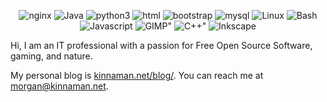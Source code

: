 <div id="badges">
	<p align="center">
	<img alt="nginx"      src="https://img.shields.io/badge/NGINX-009639?logo=nginx&logoColor=white&style=for-the-badge" />
	<img alt="Java"       src="https://img.shields.io/badge/JAVA-FFFF00?logo=OpenJDK&logoColor=black&style=for-the-badge"/>
	<img alt="python3"    src="https://img.shields.io/badge/Python-3776AB?logo=python&logoColor=white&style=for-the-badge" />
	<img alt="html"       src="https://img.shields.io/badge/HTML-E34F26?logo=html5&logoColor=white&style=for-the-badge" />
	<img alt="bootstrap"  src="https://img.shields.io/badge/Bootstrap-7952B3?logo=bootstrap&logoColor=white&style=for-the-badge" />
	<img alt="mysql"      src="https://img.shields.io/badge/MySQL-4479A1?logo=mysql&logoColor=white&style=for-the-badge" />
	<img alt="Linux"      src="https://img.shields.io/badge/Debian-A81D33?logo=debian&logoColor=white&style=for-the-badge" />
	<img alt="Bash"       src="https://img.shields.io/badge/Bash-4EAA25?logo=gnubash&logoColor=white&style=for-the-badge" />
	<img alt="Javascript" src="https://img.shields.io/badge/JavaScript-gray?logo=javascript&logoColor=F7DF1E&style=for-the-badge" />
	<img alt=GIMP"        src="https://img.shields.io/badge/GIMP-5C5543?logo=gimp&logoColor=white&style=for-the-badge" />
	<img alt=C++"         src="https://img.shields.io/badge/C++-00599C?logo=c%2b%2b&logoColor=white&style=for-the-badge" />
	<img alt="Inkscape"   src="https://img.shields.io/badge/Inkscape-000000?logo=inkscape&logoColor=white&style=for-the-badge" />
	<!--img alt="Webpack" src="https://img.shields.io/badge/Webpack-logoColor?logo=webpack&logoColor=white&style=for-the-badge" /-->
	<!--img alt=Shopify" src="https://img.shields.io/badge/Shopify-7AB55C?logo=shopify&logoColor=white&style=for-the-badge" /-->
	<!--img alt="jekyll" src="https://img.shields.io/badge/Jekyll-CC0000?logo=jekyll&logoColor=white&style=for-the-badge" /-->
	<!--img alt=Blender" src="https://img.shields.io/badge/Blender-F5792A?logo=blender&logoColor=white&style=for-the-badge" /-->
	<!--img alt=React" src="https://img.shields.io/badge/React-61DAFB?logo=react&logoColor=white&style=for-the-badge" /-->
	</p>
</div>


Hi, I am an IT professional with a passion for Free Open Source Software, gaming, and nature.

My personal blog is [kinnaman.net/blog/](https://www.kinnaman.net/blog/). You can reach me at [morgan@kinnaman.net](mailto:morgan@kinnaman.net).


<!--img alt="github stats"  src="https://github-readme-stats.vercel.app/api?username=kinnaman"-->

